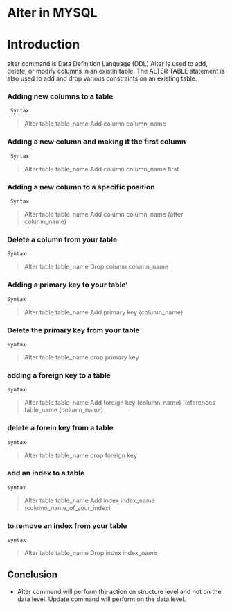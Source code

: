 # Alter in MYSQL

# Introduction

alter command is Data Definition Language (DDL)
Alter is used to add, delete, or modify columns in an existin table.
The ALTER TABLE statement is also used to add and drop various constraints on an existing table.

###	Adding new columns to a table

	 Syntax 
> Alter table table_name
Add column column_name <dtype>

###	Adding a new column and making it the first column
	
	 Syntax
> Alter table table_name
Add column column_name <dtype> first

###	Adding a new column to a specific position
	
	 Syntax
> Alter table table_name
Add column column_name <dtype>  (after column_name)

###	Delete a column from your table

	Syntax
> Alter table table_name
Drop column column_name

###	Adding a primary key to your table’

	Syntax
> Alter table table_name
Add primary key (column_name)

###	Delete the primary key from your table
	
	syntax
> Alter table table_name
drop primary key 

###	adding a foreign key to a table

	syntax
> Alter table table_name
Add foreign key (column_name)
References table_name (column_name)

###	delete a forein key from a table
	
	syntax
> Alter table table_name
drop foreign key 

###	add an index to a table

	syntax
> Alter table table_name
Add index index_name (column_name_of_your_index)

###	to remove an index from your table
	
	syntax
> Alter table table_name
Drop index index_name

## Conclusion

 - Alter command will perform the action on structure level and not on the data level. Update command will perform on the data level.
